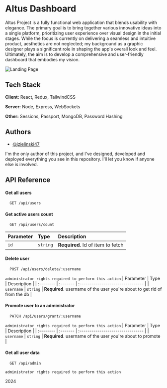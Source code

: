 # Altus Dashboard
Altus Project is a fully functional web application that blends usability with elegance. The primary goal is to bring together various innovative ideas into a single platform, prioritizing user experience over visual design in the initial stages. While the focus is currently on delivering a seamless and intuitive product, aesthetics are not neglected; my background as a graphic designer plays a significant role in shaping the app's overall look and feel. Ultimately, the aim is to develop a comprehensive and user-friendly dashboard that embodies my vision.


![Landing Page](https://github.com/user-attachments/assets/cadb4eeb-84ed-4aad-a66f-49c0e6714b9f)


## Tech Stack

**Client:** React, Redux, TailwindCSS

**Server:** Node, Express, WebSockets

**Other:** Sessions, Passport, MongoDB, Password Hashing


## Authors

- [@jzielinski47](https://www.github.com/jzielinski47) 

I'm the only author of this project, and I've designed, developed and deployed everything you see in this repository. I'll let you know if anyone else is involved. 

## API Reference

#### Get all users

```http
  GET /api/users
```

#### Get active users count

```http
  GET /api/users/count
```

| Parameter | Type     | Description                       |
| :-------- | :------- | :-------------------------------- |
| `id`      | `string` | **Required**. Id of item to fetch |

#### Delete user

```http
  POST /api/users/delete/:username
```
`administrator rights required to perform this action`
| Parameter | Type     | Description                       |
| :-------- | :------- | :-------------------------------- |
| `username`      | `string` | **Required**. username of the user you're about to get rid of from the db |

#### Promote user to an administrator

```http
  PATCH /api/users/grant/:username
```
`administrator rights required to perform this action`
| Parameter | Type     | Description                       |
| :-------- | :------- | :-------------------------------- |
| `username`      | `string` | **Required**. username of the user you're about to promote |


#### Get all user data

```http
  GET /api/admin
```
`administrator rights required to perform this action`

2024
